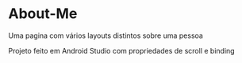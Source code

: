 # About-Me
Uma pagina com vários layouts distintos sobre uma pessoa

Projeto feito em Android Studio com propriedades de scroll e binding
